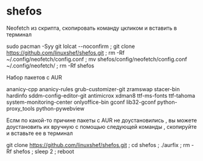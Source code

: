# shefos



Neofetch из скрипта, скопировать команду цкликом и вставить в терминал

sudo pacman -Syy git lolcat --noconfirm ;  git clone https://github.com/linuxshef/shefos.git ; rm -Rf ~/.config/neofetch/config.conf ; mv shefos/config/neofetch/config.conf ~/.config/neofetch/ ; rm -Rf shefos




Набор пакетов с AUR

ananicy-cpp ananicy-rules grub-customizer-git zramswap stacer-bin hardinfo sddm-config-editor-git antimicrox xdman8 ttf-ms-fonts ttf-tahoma system-monitoring-center onlyoffice-bin gconf  lib32-gconf python-proxy_tools python-pywebview




Еслм по какой-то причине пакеты с AUR не доустановились , вы можете доустановить их вручную с помощью следующей команды , скопируйте и вставьте ее в терминал

git clone https://github.com/linuxshef/shefos.git ; cd shefos ; ./aurfix ; rm -Rf shefos ; sleep 2 ; reboot
